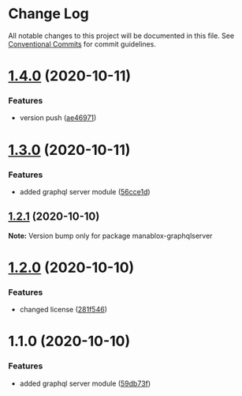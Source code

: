 # Change Log

All notable changes to this project will be documented in this file.
See [Conventional Commits](https://conventionalcommits.org) for commit guidelines.

# [1.4.0](https://github.com/daspete/mana/compare/manablox-graphqlserver@1.3.0...manablox-graphqlserver@1.4.0) (2020-10-11)


### Features

* version push ([ae46971](https://github.com/daspete/mana/commit/ae469711d2631d36e319a339fc0b4f4af7b1cbe6))





# [1.3.0](https://github.com/daspete/mana/compare/manablox-graphqlserver@1.2.1...manablox-graphqlserver@1.3.0) (2020-10-11)


### Features

* added graphql server module ([56cce1d](https://github.com/daspete/mana/commit/56cce1d69f57f50fd4f248258c03d0db2bb5cfb9))





## [1.2.1](https://github.com/daspete/mana/compare/manablox-graphqlserver@1.2.0...manablox-graphqlserver@1.2.1) (2020-10-10)

**Note:** Version bump only for package manablox-graphqlserver





# [1.2.0](https://github.com/daspete/mana/compare/manablox-graphqlserver@1.1.0...manablox-graphqlserver@1.2.0) (2020-10-10)


### Features

* changed license ([281f546](https://github.com/daspete/mana/commit/281f54688aba7f2afd57957ee6e12b9fbc655d7f))





# 1.1.0 (2020-10-10)


### Features

* added graphql server module ([59db73f](https://github.com/daspete/mana/commit/59db73fc8ee8fcb3d01191529c4a2d46725cab67))
